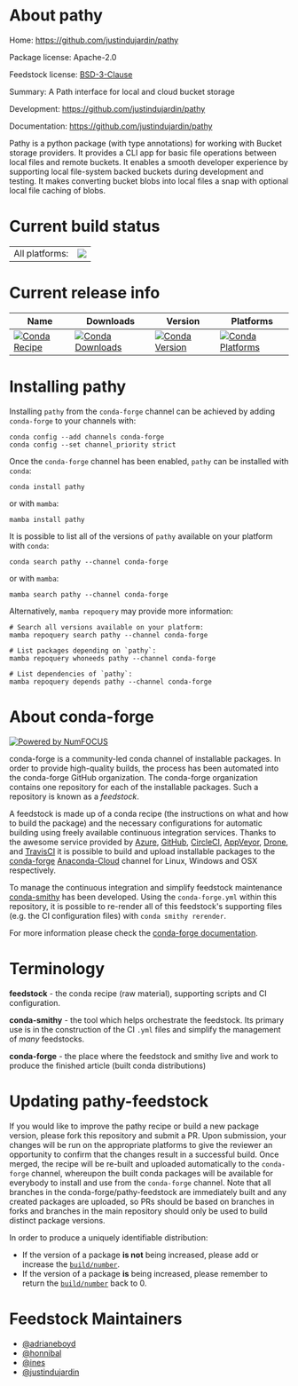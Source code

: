 About pathy
===========

Home: https://github.com/justindujardin/pathy

Package license: Apache-2.0

Feedstock license: [BSD-3-Clause](https://github.com/conda-forge/pathy-feedstock/blob/main/LICENSE.txt)

Summary: A Path interface for local and cloud bucket storage

Development: https://github.com/justindujardin/pathy

Documentation: https://github.com/justindujardin/pathy

Pathy is a python package (with type annotations) for working with Bucket
storage providers. It provides a CLI app for basic file operations between
local files and remote buckets. It enables a smooth developer experience by
supporting local file-system backed buckets during development and testing.
It makes converting bucket blobs into local files a snap with optional
local file caching of blobs.


Current build status
====================


<table><tr><td>All platforms:</td>
    <td>
      <a href="https://dev.azure.com/conda-forge/feedstock-builds/_build/latest?definitionId=11765&branchName=main">
        <img src="https://dev.azure.com/conda-forge/feedstock-builds/_apis/build/status/pathy-feedstock?branchName=main">
      </a>
    </td>
  </tr>
</table>

Current release info
====================

| Name | Downloads | Version | Platforms |
| --- | --- | --- | --- |
| [![Conda Recipe](https://img.shields.io/badge/recipe-pathy-green.svg)](https://anaconda.org/conda-forge/pathy) | [![Conda Downloads](https://img.shields.io/conda/dn/conda-forge/pathy.svg)](https://anaconda.org/conda-forge/pathy) | [![Conda Version](https://img.shields.io/conda/vn/conda-forge/pathy.svg)](https://anaconda.org/conda-forge/pathy) | [![Conda Platforms](https://img.shields.io/conda/pn/conda-forge/pathy.svg)](https://anaconda.org/conda-forge/pathy) |

Installing pathy
================

Installing `pathy` from the `conda-forge` channel can be achieved by adding `conda-forge` to your channels with:

```
conda config --add channels conda-forge
conda config --set channel_priority strict
```

Once the `conda-forge` channel has been enabled, `pathy` can be installed with `conda`:

```
conda install pathy
```

or with `mamba`:

```
mamba install pathy
```

It is possible to list all of the versions of `pathy` available on your platform with `conda`:

```
conda search pathy --channel conda-forge
```

or with `mamba`:

```
mamba search pathy --channel conda-forge
```

Alternatively, `mamba repoquery` may provide more information:

```
# Search all versions available on your platform:
mamba repoquery search pathy --channel conda-forge

# List packages depending on `pathy`:
mamba repoquery whoneeds pathy --channel conda-forge

# List dependencies of `pathy`:
mamba repoquery depends pathy --channel conda-forge
```


About conda-forge
=================

[![Powered by
NumFOCUS](https://img.shields.io/badge/powered%20by-NumFOCUS-orange.svg?style=flat&colorA=E1523D&colorB=007D8A)](https://numfocus.org)

conda-forge is a community-led conda channel of installable packages.
In order to provide high-quality builds, the process has been automated into the
conda-forge GitHub organization. The conda-forge organization contains one repository
for each of the installable packages. Such a repository is known as a *feedstock*.

A feedstock is made up of a conda recipe (the instructions on what and how to build
the package) and the necessary configurations for automatic building using freely
available continuous integration services. Thanks to the awesome service provided by
[Azure](https://azure.microsoft.com/en-us/services/devops/), [GitHub](https://github.com/),
[CircleCI](https://circleci.com/), [AppVeyor](https://www.appveyor.com/),
[Drone](https://cloud.drone.io/welcome), and [TravisCI](https://travis-ci.com/)
it is possible to build and upload installable packages to the
[conda-forge](https://anaconda.org/conda-forge) [Anaconda-Cloud](https://anaconda.org/)
channel for Linux, Windows and OSX respectively.

To manage the continuous integration and simplify feedstock maintenance
[conda-smithy](https://github.com/conda-forge/conda-smithy) has been developed.
Using the ``conda-forge.yml`` within this repository, it is possible to re-render all of
this feedstock's supporting files (e.g. the CI configuration files) with ``conda smithy rerender``.

For more information please check the [conda-forge documentation](https://conda-forge.org/docs/).

Terminology
===========

**feedstock** - the conda recipe (raw material), supporting scripts and CI configuration.

**conda-smithy** - the tool which helps orchestrate the feedstock.
                   Its primary use is in the construction of the CI ``.yml`` files
                   and simplify the management of *many* feedstocks.

**conda-forge** - the place where the feedstock and smithy live and work to
                  produce the finished article (built conda distributions)


Updating pathy-feedstock
========================

If you would like to improve the pathy recipe or build a new
package version, please fork this repository and submit a PR. Upon submission,
your changes will be run on the appropriate platforms to give the reviewer an
opportunity to confirm that the changes result in a successful build. Once
merged, the recipe will be re-built and uploaded automatically to the
`conda-forge` channel, whereupon the built conda packages will be available for
everybody to install and use from the `conda-forge` channel.
Note that all branches in the conda-forge/pathy-feedstock are
immediately built and any created packages are uploaded, so PRs should be based
on branches in forks and branches in the main repository should only be used to
build distinct package versions.

In order to produce a uniquely identifiable distribution:
 * If the version of a package **is not** being increased, please add or increase
   the [``build/number``](https://docs.conda.io/projects/conda-build/en/latest/resources/define-metadata.html#build-number-and-string).
 * If the version of a package **is** being increased, please remember to return
   the [``build/number``](https://docs.conda.io/projects/conda-build/en/latest/resources/define-metadata.html#build-number-and-string)
   back to 0.

Feedstock Maintainers
=====================

* [@adrianeboyd](https://github.com/adrianeboyd/)
* [@honnibal](https://github.com/honnibal/)
* [@ines](https://github.com/ines/)
* [@justindujardin](https://github.com/justindujardin/)

